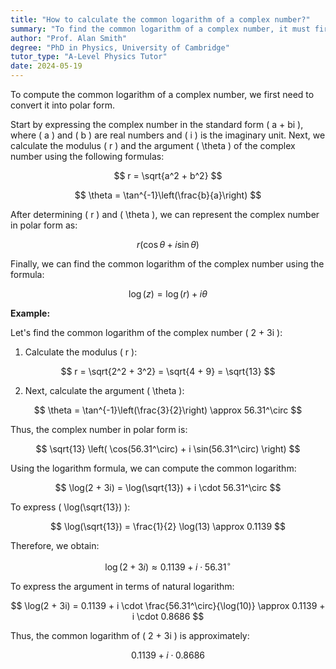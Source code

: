 ```yaml
---
title: "How to calculate the common logarithm of a complex number?"
summary: "To find the common logarithm of a complex number, it must first be converted into polar form."
author: "Prof. Alan Smith"
degree: "PhD in Physics, University of Cambridge"
tutor_type: "A-Level Physics Tutor"
date: 2024-05-19
---
```


To compute the common logarithm of a complex number, we first need to convert it into polar form.

Start by expressing the complex number in the standard form \( a + bi \), where \( a \) and \( b \) are real numbers and \( i \) is the imaginary unit. Next, we calculate the modulus \( r \) and the argument \( \theta \) of the complex number using the following formulas:

$$
r = \sqrt{a^2 + b^2}
$$

$$
\theta = \tan^{-1}\left(\frac{b}{a}\right)
$$

After determining \( r \) and \( \theta \), we can represent the complex number in polar form as:

$$
r \left( \cos \theta + i \sin \theta \right)
$$

Finally, we can find the common logarithm of the complex number using the formula:

$$
\log(z) = \log(r) + i\theta
$$

**Example:**

Let's find the common logarithm of the complex number \( 2 + 3i \):

1. Calculate the modulus \( r \):

$$
r = \sqrt{2^2 + 3^2} = \sqrt{4 + 9} = \sqrt{13}
$$

2. Next, calculate the argument \( \theta \):

$$
\theta = \tan^{-1}\left(\frac{3}{2}\right) \approx 56.31^\circ
$$

Thus, the complex number in polar form is:

$$
\sqrt{13} \left( \cos(56.31^\circ) + i \sin(56.31^\circ) \right)
$$

Using the logarithm formula, we can compute the common logarithm:

$$
\log(2 + 3i) = \log(\sqrt{13}) + i \cdot 56.31^\circ
$$

To express \( \log(\sqrt{13}) \):

$$
\log(\sqrt{13}) = \frac{1}{2} \log(13) \approx 0.1139
$$

Therefore, we obtain:

$$
\log(2 + 3i) \approx 0.1139 + i \cdot 56.31^\circ
$$

To express the argument in terms of natural logarithm:

$$
\log(2 + 3i) = 0.1139 + i \cdot \frac{56.31^\circ}{\log(10)} \approx 0.1139 + i \cdot 0.8686
$$

Thus, the common logarithm of \( 2 + 3i \) is approximately:

$$
0.1139 + i \cdot 0.8686
$$
    